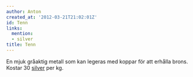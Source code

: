 ```yaml
---
author: Anton
created_at: '2012-03-21T21:02:01Z'
id: Tenn
links:
  mention:
  - silver
title: Tenn
---
```


En mjuk gråaktig metall som kan legeras med koppar för att erhålla brons. Kostar 30 [silver] per kg.

  [silver]: silver
